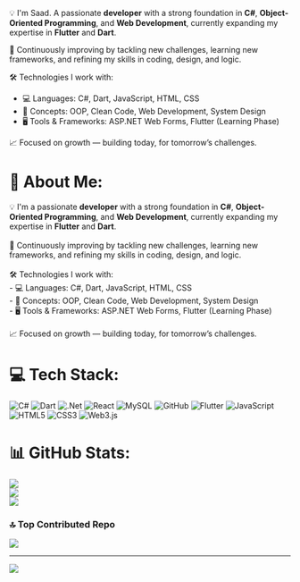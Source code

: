 💡 I'm Saad. A passionate **developer** with a strong foundation in **C#**, **Object-Oriented Programming**, and **Web Development**, currently expanding my expertise in **Flutter** and **Dart**.

🧠 Continuously improving by tackling new challenges, learning new frameworks, and refining my skills in coding, design, and logic.

🛠️ Technologies I work with:
- 💻 Languages: C#, Dart, JavaScript, HTML, CSS
- 🧱 Concepts: OOP, Clean Code, Web Development, System Design
- 🖥️ Tools & Frameworks: ASP.NET Web Forms, Flutter (Learning Phase)

📈 Focused on growth — building today, for tomorrow’s challenges.

# 💫 About Me:
💡 I'm a passionate **developer** with a strong foundation in **C#**, **Object-Oriented Programming**, and **Web Development**, currently expanding my expertise in **Flutter** and **Dart**.<br><br>🧠 Continuously improving by tackling new challenges, learning new frameworks, and refining my skills in coding, design, and logic.<br><br>🛠️ Technologies I work with:<br>- 💻 Languages: C#, Dart, JavaScript, HTML, CSS<br>- 🧱 Concepts: OOP, Clean Code, Web Development, System Design<br>- 🖥️ Tools & Frameworks: ASP.NET Web Forms, Flutter (Learning Phase)<br><br>📈 Focused on growth — building today, for tomorrow’s challenges.<br>


# 💻 Tech Stack:
![C#](https://img.shields.io/badge/c%23-%23239120.svg?style=for-the-badge&logo=csharp&logoColor=white) ![Dart](https://img.shields.io/badge/dart-%230175C2.svg?style=for-the-badge&logo=dart&logoColor=white) ![.Net](https://img.shields.io/badge/.NET-5C2D91?style=for-the-badge&logo=.net&logoColor=white) ![React](https://img.shields.io/badge/react-%2320232a.svg?style=for-the-badge&logo=react&logoColor=%2361DAFB) ![MySQL](https://img.shields.io/badge/mysql-4479A1.svg?style=for-the-badge&logo=mysql&logoColor=white) ![GitHub](https://img.shields.io/badge/github-%23121011.svg?style=for-the-badge&logo=github&logoColor=white) ![Flutter](https://img.shields.io/badge/Flutter-%2302569B.svg?style=for-the-badge&logo=Flutter&logoColor=white) ![JavaScript](https://img.shields.io/badge/javascript-%23323330.svg?style=for-the-badge&logo=javascript&logoColor=%23F7DF1E) ![HTML5](https://img.shields.io/badge/html5-%23E34F26.svg?style=for-the-badge&logo=html5&logoColor=white) ![CSS3](https://img.shields.io/badge/css3-%231572B6.svg?style=for-the-badge&logo=css3&logoColor=white) ![Web3.js](https://img.shields.io/badge/web3.js-F16822?style=for-the-badge&logo=web3.js&logoColor=white)
# 📊 GitHub Stats:
![](https://github-readme-stats.vercel.app/api?username=SaadIrshadd&theme=merko&hide_border=false&include_all_commits=false&count_private=false)<br/>
![](https://nirzak-streak-stats.vercel.app/?user=SaadIrshadd&theme=merko&hide_border=false)<br/>
![](https://github-readme-stats.vercel.app/api/top-langs/?username=SaadIrshadd&theme=merko&hide_border=false&include_all_commits=false&count_private=false&layout=compact)

### 🔝 Top Contributed Repo
![](https://github-contributor-stats.vercel.app/api?username=SaadIrshadd&limit=5&theme=material-palenight&combine_all_yearly_contributions=true)

---
[![](https://visitcount.itsvg.in/api?id=SaadIrshadd&icon=5&color=0)](https://visitcount.itsvg.in)

<!-- Proudly created with GPRM ( https://gprm.itsvg.in ) -->
